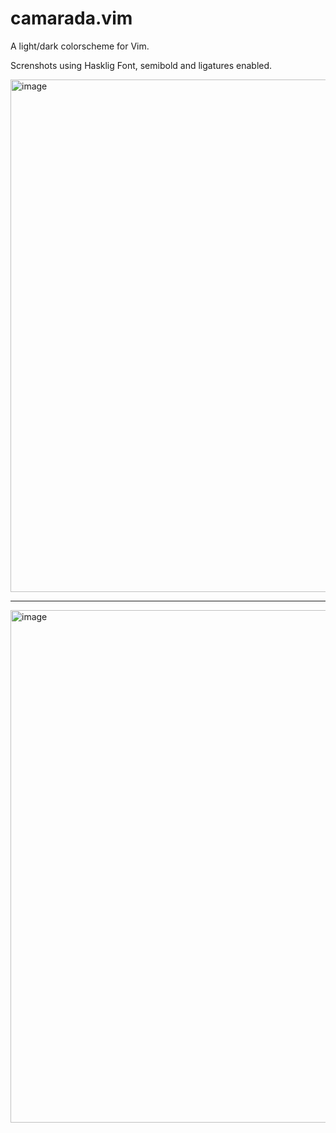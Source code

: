 # camarada.vim
A light/dark colorscheme for Vim.

Screnshots using Hasklig Font, semibold and ligatures enabled.

<img width="820" alt="image" src="https://user-images.githubusercontent.com/1793185/143420240-052af6c2-59a6-4488-90d8-9cff7099c8e5.png">

---


<img width="820" alt="image" src="https://user-images.githubusercontent.com/1793185/143420403-a23c081d-8c29-4898-bb5e-6dbda5c6e1f1.png">
